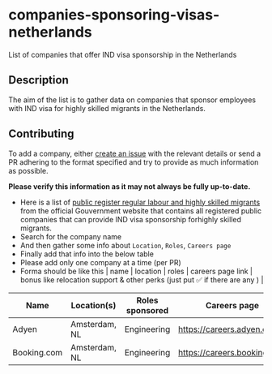 # companies-sponsoring-visas-netherlands
List of companies that offer IND visa sponsorship in the Netherlands


## Description
The aim of the list is to gather data on companies that sponsor employees with IND visa for highly skilled migrants in the Netherlands.

## Contributing
To add a company, either [create an issue](https://github.com/oussamabouchikhi/companies-sponsoring-visas-netherlands/issues/new) with the relevant details or send a PR adhering to the format specified and try to provide as much information as possible.

**Please verify this information as it may not always be fully up-to-date.**

* Here is a list of [public register regular labour and highly skilled migrants]() from the official Gouvernment website that contains all registered public companies that can provide IND visa sponsorship forhighly skilled migrants.
* Search for the company name
* And then gather some info about `Location`, `Roles`, `Careers page`
* Finally add that info into the below table
* Please add only one company at a time (per PR)
* Forma should be like this | name | location | roles | careers page link | bonus like relocation support & other perks (just put ✅ if there are any
) |


| Name  | Location(s)  |Roles sponsored  |  Careers page |  Relocation bonus? |
|-------|--------------|-----------------|---------------|--------------------|
| Adyen | Amsterdam, NL | Engineering | https://careers.adyen.com | N/A |
| Booking.com | Amsterdam, NL | Engineering | https://careers.booking.com | N/A |


